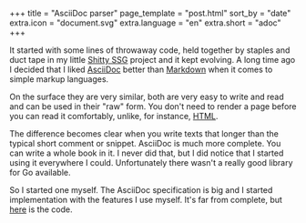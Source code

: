 +++
title = "AsciiDoc parser"
page_template = "post.html"
sort_by = "date"
extra.icon = "document.svg"
extra.language = "en"
extra.short = "adoc"
+++

It started with some lines of throwaway code, held together by staples and duct tape in my little [Shitty SSG](@/shitty-ssg/_index.md) project and it kept evolving. A long time ago I decided that I liked [AsciiDoc](https://powerman.name/doc/asciidoc) better than [Markdown](https://commonmark.org/help/) when it comes to simple markup languages.

On the surface they are very similar, both are very easy to write and read and can be used in their "raw" form. You don't need to render a page before you can read it comfortably, unlike, for instance, [HTML](https://developer.mozilla.org/en-US/docs/Web/HTML).

The difference becomes clear when you write texts that longer than the typical short comment or snippet. AsciiDoc is much more complete. You can write a whole book in it. I never did that, but I did notice that I started using it everywhere I could. Unfortunately there wasn't a really good library for Go available.

So I started one myself. The AsciiDoc specification is big and I started implementation with the features I use myself. It's far from complete, but [here](https://codeberg.org/ewintr/adoc) is the code.
